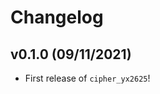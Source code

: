 # Changelog

<!--next-version-placeholder-->

## v0.1.0 (09/11/2021)

- First release of `cipher_yx2625`!